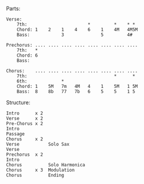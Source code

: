 Parts:

    Verse:
        7th:                       *         *    * *
        Chord: 1    2    1    4    6    1    4M   4M5M
        Bass:            3              5         4#

    Prechorus: .... .... .... .... .... .... .... ....
        7th:   *
        Chord: 6
        Bass:

    Chorus:    .... .... .... .... .... .... .... ....
        7th:                                 *      *
        6th:             *
        Chord: 1    5M   7m   4M   4    1    5M   1 5M
        Bass:  8    8b   77   7b   6    5    5    1 5

Structure:

    Intro      x 2
    Verse      x 2
    Pre-Chorus x 2
    Intro
    Passage
    Chorus     x 2
    Verse           Solo Sax
    Verse
    Prechorus  x 2
    Intro
    Chorus          Solo Harmonica
    Chorus     x 3  Modulation
    Chorus          Ending
